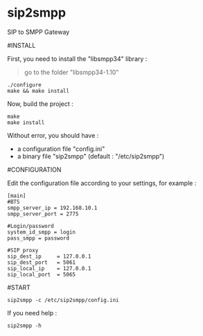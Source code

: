 sip2smpp
========

SIP to SMPP Gateway

#INSTALL

  First, you need to install the "libsmpp34" library :

> go to the folder "libsmpp34-1.10"

    ./configure
    make && make install
    
  Now, build the project :
      
    make
    make install
    
  Without error, you should have :
* a configuration file "config.ini"
* a binary file "sip2smpp" (default : "/etc/sip2smpp")
    
#CONFIGURATION

  Edit the configuration file according to your settings, for example :

    [main]
    #BTS
    smpp_server_ip = 192.168.10.1
    smpp_server_port = 2775
    
    #Login/password
    system_id_smpp = login
    pass_smpp = password
    
    #SIP proxy
    sip_dest_ip     = 127.0.0.1
    sip_dest_port   = 5061
    sip_local_ip    = 127.0.0.1
    sip_local_port  = 5065

#START

    sip2smpp -c /etc/sip2smpp/config.ini
  
  If you need help :

    sip2smpp -h




